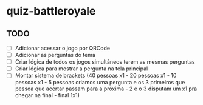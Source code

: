 # quiz-battleroyale

## TODO

- [ ] Adicionar acessar o jogo por QRCode 
- [ ] Adicionar as perguntas do tema
- [ ] Criar lógica de todos os jogos simultâneos terem as mesmas perguntas
- [ ] Criar lógica para mostrar a pergunta na tela principal
- [ ] Montar sistema de brackets (40 pessoas x1 - 20 pessoas x1 - 10 pessoas x1 - 5 pessoas criamos uma pergunta e os 3 primeiros que pessoa que acertar passam para a próxima - 2 e o 3 disputam um x1 pra chegar na final - final 1x1)
